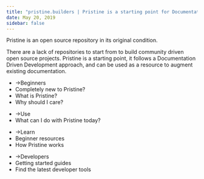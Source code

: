 ```yaml
---
title: "pristine.builders | Pristine is a starting point for Documentation Driven Development"
date: May 20, 2019
sidebar: false
---
```

<div class="center">
<p>
Pristine is an open source repository in its original condition.
</p>
<p>
There are a lack of repositories to start from to build community driven open source projects. Pristine is a starting point, it follows a Documentation Driven Development approach, and can be used as a resource to augment existing documentation.
</p>
</div>

<div class="intro-blocks">

  <router-link to="/beginners/" class="intro-block">

  <ul>
    <li><span class="arrow">→</span>Beginners</li>
    <li class="highlight">Completely new to Pristine?</li>
    <li>What is Pristine?</li>
    <li>Why should I care?</li>
  </ul>

  </router-link>

  <router-link to="/use/" class="intro-block">

  <ul>
    <li><span class="arrow">→</span>Use</li>
    <li>What can I do with Pristine today?</li>
  </ul>

  </router-link>

  <router-link to="/learn/" class="intro-block">

  <ul>
    <li><span class="arrow">→</span>Learn</li>
    <li>Beginner resources</li>
    <li>How Pristine works</li>
  </ul>

  </router-link>

  <router-link to="/developers/">

  <ul>
    <li><span class="arrow">→</span>Developers</li>
    <li>Getting started guides</li>
    <li>Find the latest developer tools</li>
  </ul>

  </router-link>

</div>
